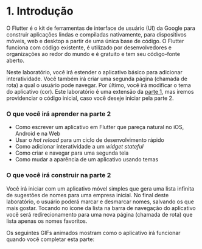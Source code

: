 # 1. Introdução

O Flutter é o kit de ferramentas de interface de usuário \(UI\) da Google para construir aplicações lindas e compiladas nativamente, para dispositivos móveis, web e desktop a partir de uma única base de código. O Flutter funciona com código existente, é utilizado por desenvolvedores e organizações ao redor do mundo e é gratuito e tem seu código-fonte aberto.

Neste laboratório, você irá estender o aplicativo básico para adicionar interatividade. Você também irá criar uma segunda página \(chamada de rota\) a qual o usuário pode navegar. Por último, você irá modificar o tema do aplicativo \(cor\). Este laboratório é uma extensão da [parte 1](https://ivanwhm.gitbook.io/laboratorios-de-codigo-do-flutter/escreva-seu-primeiro-aplicativo-flutter-parte-1/introducao), mas iremos providenciar o código inicial, caso você deseje iniciar pela parte 2.

### O que você irá aprender na parte 2

* Como escrever um aplicativo em Flutter que pareça natural no iOS, Android e na Web
* Usar o _hot reload_ para um ciclo de desenvolvimento rápido
* Como adicionar interatividade a um _widget stateful_
* Como criar e navegar para uma segunda tela
* Como mudar a aparência de um aplicativo usando temas

### O que você irá construir na parte 2

Você irá iniciar com um aplicativo móvel simples que gera uma lista infinita de sugestões de nomes para uma empresa inicial. No final deste laboratório, o usuário poderá marcar e desmarcar nomes, salvando os que mais gostar. Tocando no ícone da lista na barra de navegação do aplicativo você será redirecionamento para uma nova página \(chamada de rota\) que lista apenas os nomes favoritos.

Os seguintes GIFs animados mostram como o aplicativo irá funcionar quando você completar esta parte:

